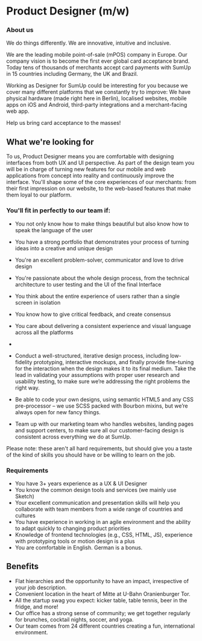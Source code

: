 # Product Designer (m/w)


### About us
We do things differently. We are innovative, intuitive and inclusive.

We are the leading mobile point-of-sale (mPOS) company in Europe. Our company vision is to become the first ever global card acceptance brand. Today tens of thousands of merchants accept card payments with SumUp in 15 countries including Germany, the UK and Brazil.

Working as Designer for SumUp could be interesting for you because we cover many different platforms that we constantly try to improve: We have physical hardware (made right here in Berlin), localised websites, mobile apps on iOS and Android, third-party integrations and a merchant-facing web app.

Help us bring card acceptance to the masses!


## What we're looking for
To us, Product Designer means you are comfortable with designing interfaces from both UX and UI perspective. As part of the design team you will be in charge of turning new features for our mobile and web applications from concept into reality and continuously improve the interface. You'll shape some of the core experiences of our merchants: from their first impression on our website, to the web-based features that make them loyal to our platform.

### You'll fit in perfectly to our team if:

* You not only know how to make things beautiful but also know how to speak the language of the user
* You have a strong portfolio that demonstrates your process of turning ideas into a creative and unique design
* You're an excellent problem-solver, communicator and love to drive design
* You're passionate about the whole design process, from the technical architecture to user testing and the UI of the final Interface
* You think about the entire experience of users rather than a single screen in isolation
* You know how to give critical feedback, and create consensus
* You care about delivering a consistent experience and visual language across all the platforms
* 


* Conduct a well-structured, iterative design process, including low-fidelity prototyping, interactive mockups, and finally provide fine-tuning for the interaction when the design makes it to its final medium. Take the lead in validating your assumptions with proper user research and usability testing, to make sure we’re addressing the right problems the right way.
* Be able to code your own designs, using semantic HTML5 and any CSS pre-processor – we use SCSS packed with Bourbon mixins, but we’re always open for new fancy things.
* Team up with our marketing team who handles websites, landing pages and support centers, to make sure all our customer-facing design is consistent across everything we do at SumUp.

Please note: these aren't all hard requirements, but should give you a taste of the kind of skills you should have or be willing to learn on the job.

### Requirements
* You have 3+ years experience as a UX & UI Designer
* You know the common design tools and services (we mainly use Sketch)
* Your excellent communication and presentation skills will help you collaborate with team members from a wide range of countries and cultures
* You have experience in working in an agile environment and the ability to adapt quickly to changing product priorities
* Knowledge of frontend technologies (e.g., CSS, HTML, JS), experience with prototyping tools or motion design is a plus
* You are comfortable in English. German is a bonus.

## Benefits
* Flat hierarchies and the opportunity to have an impact, irrespective of your job description.
* Convenient location in the heart of Mitte at U-Bahn Oranienburger Tor.
* All the startup swag you expect: kicker table, table tennis, beer in the fridge, and more!
* Our office has a strong sense of community; we get together regularly for brunches, cocktail nights, soccer, and yoga.
* Our team comes from 24 different countries creating a fun, international environment.
